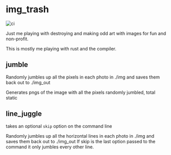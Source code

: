 # img_trash

![ci](https://onlyhavecans.works/onlyhavecans/img_trash/badges/workflows/rust.yml/badge.svg)


Just me playing with destroying and making odd art with images for fun and non-profit.

This is mostly me playing with rust and the compiler.

## jumble

Randomly jumbles up all the pixels in each photo in ./img and saves them back out to ./img_out

Generates pngs of the image with all the pixels randomly jumbled, total static

## line_juggle

takes an optional `skip` option on the command line

Randomly jumbles up all the horizontal lines in each photo in ./img and saves them back out to ./img_out
If skip is the last option passed to the command it only jumbles every other line.